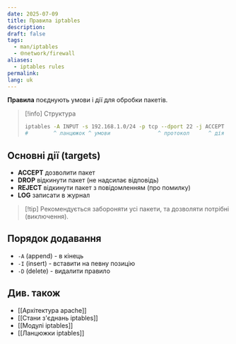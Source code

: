```yaml
---
date: 2025-07-09
title: Правила iptables
description: 
draft: false
tags:
  - man/iptables
  - 🌐network/firewall
aliases:
  - iptables rules
permalink: 
lang: uk
---
```


**Правила** поєднують умови і дії для обробки пакетів.


> [!info] Структура
> ```bash
> iptables -A INPUT -s 192.168.1.0/24 -p tcp --dport 22 -j ACCEPT
> #        ^ ланцюжок ^ умови               ^ протокол      ^ дія
> ```

## Основні дії (targets)

- **ACCEPT** дозволити пакет
- **DROP** відкинути пакет (не надсилає відповідь)
- **REJECT** відкинути пакет з повідомленням (про помилку)
- **LOG**  записати в журнал

> [!tip] Рекомендується забороняти усі пакети, та дозволяти потрібні (виключення).

## Порядок додавання

- `-A` (append) - в кінець
- `-I` (insert) - вставити на певну позицію
- `-D` (delete) - видалити правило

## Див. також

- [[Архітектура apache]]
- [[Стани з'єднань iptables]]
- [[Модулі iptables]]
- [[Ланцюжки iptables]]